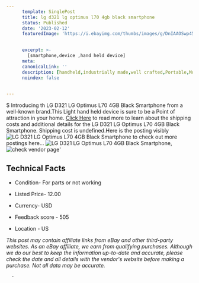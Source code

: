 ```yaml
---
      template: SinglePost
      title: lg d321 lg optimus l70 4gb black smartphone
      status: Published
      date: '2023-02-12'
      featuredImage: 'https://i.ebayimg.com/thumbs/images/g/DnIAAOSwp45j4vtz/s-l225.jpg'
       

      excerpt: >-
        [smartphone,device ,hand held device]
      meta:
      canonicalLink: ''
      description: [handheld,industrially made,well crafted,Portable,Mobile,Compact,Convenient,Lightweight,Maneuverable,Man-portable,Miniature,Carriable,Hand-held,Light,Holdable,Transportable,Mobile device,Pocket-sized,On-the-go,Wireless,Cordless,Compact size,Convenient size, smartphone,device ,hand held device]
      noindex: false
      

---
```

$
      Introducing th LG D321 LG Optimus L70 4GB Black Smartphone from a well-known brand.This Light hand held device is sure to be a Point of attraction  in your home. [Click Here](https://www.ebay.com/itm/364138688070?hash=item54c85b6e46%3Ag%3ADnIAAOSwp45j4vtz&mkevt=1&mkcid=1&mkrid=711-53200-19255-0&campid=%253CePNCampaignId%253E&customid=%253CreferenceId%253E&toolid=10049) to read more to learn about the shipping costs and additional details for the LG D321 LG Optimus L70 4GB Black Smartphone. Shipping cost is undefined.Here is the posting visibly ![LG D321 LG Optimus L70 4GB Black Smartphone](https://i.ebayimg.com/thumbs/images/g/DnIAAOSwp45j4vtz/s-l225.jpg) to check out more postings here... ![LG D321 LG Optimus L70 4GB Black Smartphone](https://i.ebayimg.com/images/g/DnIAAOSwp45j4vtz/s-l1600.jpg), ![check vendor page](https://origin-galleryplus.ebayimg.com/ws/web/364138688070_2_0_1/225x225.jpg)'

      

 ## Technical Facts 



     
      

 - Condition- For parts or not working 


      

 - Listed Price- 12.00 


      

 - Currency- USD 


      

 - Feedback score - 505 


      

 - Location - US 


      
      

 *_This post may contain affiliate links from eBay and other third-party websites. As an eBay affiliate, we earn from qualifying purchases. Although we do our best to keep the information up-to-date and accurate, please check the date and all details with the vendor's website before making a purchase. Not all data may be accurate._*




      -
